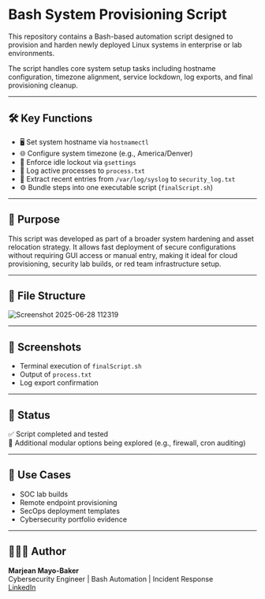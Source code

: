 # Bash System Provisioning Script

This repository contains a Bash-based automation script designed to provision and harden newly deployed Linux systems in enterprise or lab environments.

The script handles core system setup tasks including hostname configuration, timezone alignment, service lockdown, log exports, and final provisioning cleanup.

---

## 🛠️ Key Functions

- 🖥️ Set system hostname via `hostnamectl`
- 🌐 Configure system timezone (e.g., America/Denver)
- 🔐 Enforce idle lockout via `gsettings`
- 🧩 Log active processes to `process.txt`
- 📂 Extract recent entries from `/var/log/syslog` to `security_log.txt`
- ⚙️ Bundle steps into one executable script (`finalScript.sh`)

---

## 🧠 Purpose

This script was developed as part of a broader system hardening and asset relocation strategy. It allows fast deployment of secure configurations without requiring GUI access or manual entry, making it ideal for cloud provisioning, security lab builds, or red team infrastructure setup.

---

## 📁 File Structure

![Screenshot 2025-06-28 112319](https://github.com/user-attachments/assets/0bf04dab-3ded-41e5-847c-e0af167ffb71)

---

## 📸 Screenshots

- Terminal execution of `finalScript.sh`
- Output of `process.txt`
- Log export confirmation

---

## 🚧 Status

✅ Script completed and tested  
🧠 Additional modular options being explored (e.g., firewall, cron auditing)

---

## 🔐 Use Cases

- SOC lab builds  
- Remote endpoint provisioning  
- SecOps deployment templates  
- Cybersecurity portfolio evidence

---

## 👩🏽‍💻 Author

**Marjean Mayo-Baker**  
Cybersecurity Engineer | Bash Automation | Incident Response  
[LinkedIn](https://linkedin.com/in/marjean-mayo-baker)
